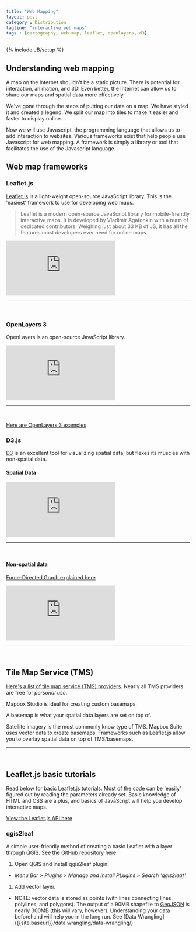 ```yaml
---
title: "Web Mapping"
layout: post
category : Distribution
tagline: "interactive web maps"
tags : [cartography, web map, leaflet, openlayers, d3]
---
```


{% include JB/setup %}

## Understanding web mapping

A map on the Internet shouldn't be a static picture. There is potential for interaction, animation, and 3D! Even better, the Internet can allow us to share our maps and spatial data more effectively.

We've gone through the steps of putting our data on a map. We have styled it and
created a legend. We split our map into tiles to make it easier and faster to
display online.

Now we will use Javascript, the programming language that allows us
to add interaction to websites. Various frameworks exist that help
people use Javascript for web mapping. A framework is simply a
library or tool that facilitates the use of the Javascript language.

## Web map frameworks

### Leaflet.js

[Leaflet.js](http://leafletjs.com/) is a light-weight open-source JavaScript library. This is the 'easiest' framework to use for developing web maps.

> Leaflet is a modern open-source JavaScript library for mobile-friendly interactive maps. It is developed by Vladimir Agafonkin with a team of dedicated contributors. Weighing just about 33 KB of JS, it has all the features most developers ever need for online maps.

<iframe class="leaflet" src="http://leafletjs.com/examples/choropleth-example.html" frameborder="0"></iframe>

----

<br>


### OpenLayers 3

OpenLayers is an open-source JavaScript library.

<iframe class="openlayers" src="http://openlayers.org/en/v3.2.1/examples/earthquake-clusters.html" frameborder="0"></iframe>

----

<br>

[Here are OpenLayers 3 examples](http://openlayers.org/en/v3.3.0/examples/)

### D3.js

[D3](http://d3js.org/) is an excellent tool for visualizing spatial data, but flexes its muscles with non-spatial data.

#### Spatial Data

<iframe class="d3" src="http://ssz.fr/places/?us#beach/" frameborder="0"></iframe>

----

<br>

#### Non-spatial data

[Force-Directed Graph explained here](http://bl.ocks.org/mbostock/4062045)

<iframe class="d3" src="http://bl.ocks.org/mbostock/raw/4062045/" frameborder="0"></iframe>

----

<br>

## Tile Map Service (TMS)

[Here's a list of tile map service (TMS) providers](http://leaflet-extras.github.io/leaflet-providers/preview/). Nearly all TMS providers are free for <em>personal use</em>.

Mapbox Studio is ideal for creating custom basemaps.

A basemap is what your spatial data layers are set on top of.

Satellite imagery is the most commonly know type of TMS. Mapbox Suite uses vector data to create basemaps. Frameworks such as Leaflet.js allow you to overlay spatial data on top of TMS/basemaps.

----

<br>

## Leaflet.js basic tutorials

Read below for basic Leaflet.js tutorials. Most of the code can be 'easily' figured out by reading the parameters already set. Basic knowledge of HTML and CSS are a plus, and basics of JavaScript will help you develop interactive maps.

[View the Leaflet.js API here](http://leafletjs.com/reference.html)

### qgis2leaf

A simple user-friendly method of creating a basic Leaflet with a layer through QGIS. [See the GitHub repository here](https://github.com/geolicious/qgis2leaf).

1. Open QGIS and install qgis2leaf plugin:
  * <em>Menu Bar > Plugins > Manage and Install PLugins > Search 'qgis2leaf'</em>
1. Add vector layer.
  * NOTE: vector data is stored as points (with lines connecting lines, polylines, and polygons). The output of a 90MB shapefile to [GeoJSON](http://geojson.org/) is nearly 300MB (this will vary, however). Understanding your data beforehand will help you in the long run. See [Data Wrangling]({{site.baseurl}}/data wrangling/data-wrangling/)
